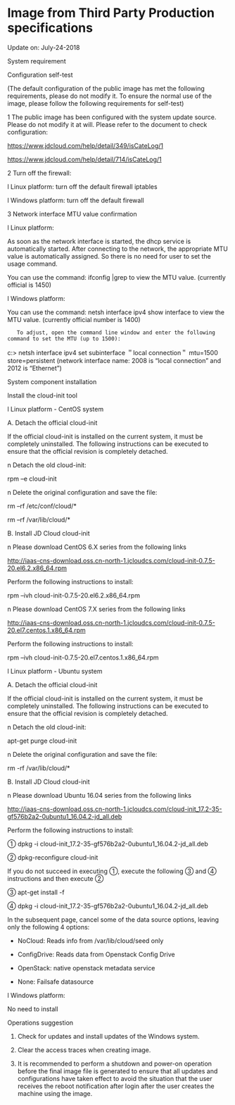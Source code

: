 # Image from Third Party Production specifications

Update on: July-24-2018



System requirement

Configuration self-test

(The default configuration of the public image has met the following requirements, please do not modify it. To ensure the normal use of the image, please follow the following requirements for self-test)

1 The public image has been configured with the system update source. Please do not modify it at will. Please refer to the document to check configuration:

https://www.jdcloud.com/help/detail/349/isCateLog/1

https://www.jdcloud.com/help/detail/714/isCateLog/1

2 Turn off the firewall:

l Linux platform: turn off the default firewall iptables

l Windows platform: turn off the default firewall

3 Network interface MTU value confirmation

l Linux platform:

As soon as the network interface is started, the dhcp service is automatically started. After connecting to the network, the appropriate MTU value is automatically assigned. So there is no need for user to set the usage command.

You can use the command: ifconfig |grep to view the MTU value. (currently official is 1450)

l Windows platform:

You can use the command: netsh interface ipv4 show interface to view the MTU value. (currently official number is 1400)

       To adjust, open the command line window and enter the following command to set the MTU (up to 1500):

c:\> netsh interface ipv4 set subinterface ＂local connection＂ mtu=1500 store=persistent (network interface name: 2008 is “local connection” and 2012 is “Ethernet”)



System component installation

Install the cloud-init tool

l Linux platform - CentOS system

A. Detach the official cloud-init

If the official cloud-init is installed on the current system, it must be completely uninstalled. The following instructions can be executed to ensure that the official revision is completely detached.

n Detach the old cloud-init:

rpm –e cloud-init

n Delete the original configuration and save the file:

rm –rf /etc/conf/cloud/* 

rm –rf /var/lib/cloud/*

B. Install JD Cloud cloud-init

n Please download CentOS 6.X series from the following links


http://iaas-cns-download.oss.cn-north-1.jcloudcs.com/cloud-init-0.7.5-20.el6.2.x86_64.rpm

Perform the following instructions to install:

rpm –ivh cloud-init-0.7.5-20.el6.2.x86_64.rpm

n Please download CentOS 7.X series from the following links


http://iaas-cns-download.oss.cn-north-1.jcloudcs.com/cloud-init-0.7.5-20.el7.centos.1.x86_64.rpm

Perform the following instructions to install:

rpm –ivh cloud-init-0.7.5-20.el7.centos.1.x86_64.rpm

l Linux platform - Ubuntu system

A. Detach the official cloud-init

If the official cloud-init is installed on the current system, it must be completely uninstalled. The following instructions can be executed to ensure that the official revision is completely detached.

n Detach the old cloud-init:

apt-get purge cloud-init

n Delete the original configuration and save the file:

rm -rf /var/lib/cloud/*

B. Install JD Cloud cloud-init

n Please download Ubuntu 16.04 series from the following links


http://iaas-cns-download.oss.cn-north-1.jcloudcs.com/cloud-init_17.2-35-gf576b2a2-0ubuntu1_16.04.2-jd_all.deb

Perform the following instructions to install:

①    dpkg -i cloud-init_17.2-35-gf576b2a2-0ubuntu1_16.04.2-jd_all.deb

②    dpkg-reconfigure cloud-init

If you do not succeed in executing ①, execute the following ③ and ④ instructions and then execute ②

③    apt-get install -f

④    dpkg -i cloud-init_17.2-35-gf576b2a2-0ubuntu1_16.04.2-jd_all.deb

In the subsequent page, cancel some of the data source options, leaving only the following 4 options:

* NoCloud: Reads info from /var/lib/cloud/seed only

* ConfigDrive: Reads data from Openstack Config Drive

* OpenStack: native openstack metadata service

* None: Failsafe datasource

l Windows platform:


No need to install



Operations suggestion

1. Check for updates and install updates of the Windows system.

2. Clear the access traces when creating image.

3. It is recommended to perform a shutdown and power-on operation before the final image file is generated to ensure that all updates and configurations have taken effect to avoid the situation that the user receives the reboot notification after login after the user creates the machine using the image.
